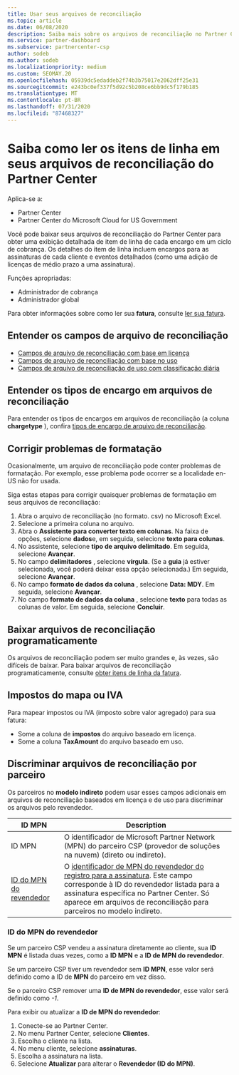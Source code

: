 ```yaml
---
title: Usar seus arquivos de reconciliação
ms.topic: article
ms.date: 06/08/2020
description: Saiba mais sobre os arquivos de reconciliação no Partner Center e como interpretar as exibições detalhadas de item de linha de encargos para um determinado ciclo de cobrança.
ms.service: partner-dashboard
ms.subservice: partnercenter-csp
author: sodeb
ms.author: sodeb
ms.localizationpriority: medium
ms.custom: SEOMAY.20
ms.openlocfilehash: 05939dc5edaddeb2f74b3b75017e2062dff25e31
ms.sourcegitcommit: e243bc0ef337f5d92c5b208ce6bb9dc5f179b185
ms.translationtype: MT
ms.contentlocale: pt-BR
ms.lasthandoff: 07/31/2020
ms.locfileid: "87468327"
---
```

# <a name="learn-how-to-read-the-line-items-in-your-partner-center-reconciliation-files"></a>Saiba como ler os itens de linha em seus arquivos de reconciliação do Partner Center

Aplica-se a:

- Partner Center
- Partner Center do Microsoft Cloud for US Government

Você pode baixar seus arquivos de reconciliação do Partner Center para obter uma exibição detalhada de item de linha de cada encargo em um ciclo de cobrança. Os detalhes do item de linha incluem encargos para as assinaturas de cada cliente e eventos detalhados (como uma adição de licenças de médio prazo a uma assinatura).

Funções apropriadas:

- Administrador de cobrança
- Administrador global

Para obter informações sobre como ler sua **fatura**, consulte [ler sua fatura](read-your-bill.md).

## <a name="understand-reconciliation-file-fields"></a>Entender os campos de arquivo de reconciliação

- [Campos de arquivo de reconciliação com base em licença](license-based-recon-files.md)
- [Campos de arquivo de reconciliação com base no uso](usage-based-recon-files.md)
- [Campos de arquivo de reconciliação de uso com classificação diária](daily-rated-usage-recon-files.md)

## <a name="understand-charge-types-in-reconciliation-files"></a>Entender os tipos de encargo em arquivos de reconciliação

Para entender os tipos de encargos em arquivos de reconciliação (a coluna **chargetype** ), confira [tipos de encargo de arquivo de reconciliação](recon-file-charge-types.md).

## <a name="fix-formatting-issues"></a>Corrigir problemas de formatação

Ocasionalmente, um arquivo de reconciliação pode conter problemas de formatação. Por exemplo, esse problema pode ocorrer se a localidade en-US não for usada.

Siga estas etapas para corrigir quaisquer problemas de formatação em seus arquivos de reconciliação:

1. Abra o arquivo de reconciliação (no formato. csv) no Microsoft Excel.
2. Selecione a primeira coluna no arquivo.
3. Abra o **Assistente para converter texto em colunas**. Na faixa de opções, selecione **dados**e, em seguida, selecione **texto para colunas**.
4. No assistente, selecione **tipo de arquivo delimitado**. Em seguida, selecione **Avançar**.
5. No campo **delimitadores** , selecione **vírgula**. (Se a **guia** já estiver selecionada, você poderá deixar essa opção selecionada.) Em seguida, selecione **Avançar**.
6. No campo **formato de dados da coluna** , selecione **Data: MDY**. Em seguida, selecione **Avançar**.
7. No campo **formato de dados da coluna** , selecione **texto** para todas as colunas de valor. Em seguida, selecione **Concluir**.

## <a name="download-reconciliation-files-programmatically"></a>Baixar arquivos de reconciliação programaticamente

Os arquivos de reconciliação podem ser muito grandes e, às vezes, são difíceis de baixar. Para baixar arquivos de reconciliação programaticamente, consulte [obter itens de linha da fatura](https://docs.microsoft.com/partner-center/develop/get-invoiceline-items).

## <a name="map-taxes-or-vat"></a>Impostos do mapa ou IVA

Para mapear impostos ou IVA (imposto sobre valor agregado) para sua fatura:

- Some a coluna de **impostos** do arquivo baseado em licença.
- Some a coluna **TaxAmount** do arquivo baseado em uso.

## <a name="itemize-reconciliation-files-by-partner"></a>Discriminar arquivos de reconciliação por parceiro

Os parceiros no **modelo indireto** podem usar esses campos adicionais em arquivos de reconciliação baseados em licença e de uso para discriminar os arquivos pelo revendedor.

| ID MPN | Description |
| ------ | ----------- |
| ID MPN | O identificador de Microsoft Partner Network (MPN) do parceiro CSP (provedor de soluções na nuvem) (direto ou indireto). |
| [ID do MPN do revendedor](#reseller-mpn-id) | O [identificador de MPN do revendedor do registro para a assinatura](#reseller-mpn-id). Este campo corresponde à ID do revendedor listada para a assinatura específica no Partner Center. Só aparece em arquivos de reconciliação para parceiros no modelo indireto. |

### <a name="reseller-mpn-id"></a>ID do MPN do revendedor

Se um parceiro CSP vendeu a assinatura diretamente ao cliente, sua **ID MPN** é listada duas vezes, como a **ID MPN** e a **ID de MPN do revendedor**.

Se um parceiro CSP tiver um revendedor sem **ID MPN**, esse valor será definido como a ID de **MPN** do parceiro em vez disso.

Se o parceiro CSP remover uma **ID de MPN do revendedor**, esse valor será definido como *-1*.

Para exibir ou atualizar a **ID de MPN do revendedor**:

1. Conecte-se ao Partner Center.
2. No menu Partner Center, selecione **Clientes**.
3. Escolha o cliente na lista.
4. No menu cliente, selecione **assinaturas**.
5. Escolha a assinatura na lista.
6. Selecione **Atualizar** para alterar o **Revendedor (ID do MPN)**.
